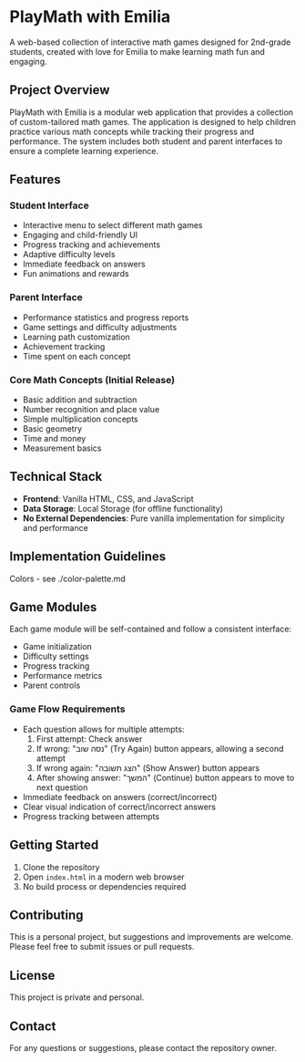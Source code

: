 # PlayMath with Emilia

A web-based collection of interactive math games designed for 2nd-grade students, created with love for Emilia to make learning math fun and engaging.

## Project Overview

PlayMath with Emilia is a modular web application that provides a collection of custom-tailored math games. The application is designed to help children practice various math concepts while tracking their progress and performance. The system includes both student and parent interfaces to ensure a complete learning experience.

## Features

### Student Interface
- Interactive menu to select different math games
- Engaging and child-friendly UI
- Progress tracking and achievements
- Adaptive difficulty levels
- Immediate feedback on answers
- Fun animations and rewards

### Parent Interface
- Performance statistics and progress reports
- Game settings and difficulty adjustments
- Learning path customization
- Achievement tracking
- Time spent on each concept

### Core Math Concepts (Initial Release)
- Basic addition and subtraction
- Number recognition and place value
- Simple multiplication concepts
- Basic geometry
- Time and money
- Measurement basics

## Technical Stack

- **Frontend**: Vanilla HTML, CSS, and JavaScript
- **Data Storage**: Local Storage (for offline functionality)
- **No External Dependencies**: Pure vanilla implementation for simplicity and performance

## Implementation Guidelines
Colors - see ./color-palette.md


## Game Modules

Each game module will be self-contained and follow a consistent interface:
- Game initialization
- Difficulty settings
- Progress tracking
- Performance metrics
- Parent controls

### Game Flow Requirements
- Each question allows for multiple attempts:
  1. First attempt: Check answer
  2. If wrong: "נסה שוב" (Try Again) button appears, allowing a second attempt
  3. If wrong again: "הצג תשובה" (Show Answer) button appears
  4. After showing answer: "המשך" (Continue) button appears to move to next question
- Immediate feedback on answers (correct/incorrect)
- Clear visual indication of correct/incorrect answers
- Progress tracking between attempts


## Getting Started

1. Clone the repository
2. Open `index.html` in a modern web browser
3. No build process or dependencies required

## Contributing

This is a personal project, but suggestions and improvements are welcome. Please feel free to submit issues or pull requests.

## License

This project is private and personal.

## Contact

For any questions or suggestions, please contact the repository owner. 